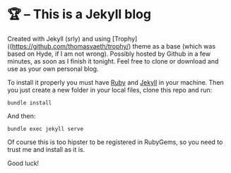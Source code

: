# 🏆 – This is a Jekyll blog
Created with Jekyll (srly) and using [Trophy]((https://github.com/thomasvaeth/trophy/) theme as a base (which was based on Hyde, if I am not wrong). Possibly hosted by Github in a few minutes, as soon as I finish it tonight.
Feel free to clone or download and use as your own personal blog.

To install it properly you must have [Ruby](https://www.ruby-lang.org/en/) and [Jekyll](https://jekyllrb.com) in your machine. Then you just create a new folder in your local files, clone this repo and run:

````bundle install````

And then:

````bundle exec jekyll serve````

Of course this is too hipster to be registered in RubyGems, so you need to trust me and install as it is.

Good luck!
